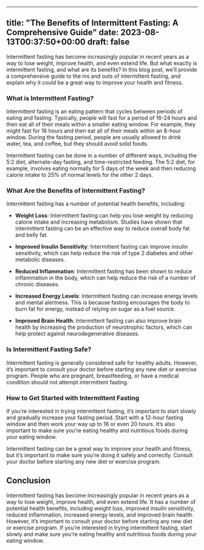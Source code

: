 
---
title: "The Benefits of Intermittent Fasting: A Comprehensive Guide"
date: 2023-08-13T00:37:50+00:00
draft: false
---

Intermittent fasting has become increasingly popular in recent years as a way to lose weight, improve health, and even extend life. But what exactly is intermittent fasting, and what are its benefits? In this blog post, we’ll provide a comprehensive guide to the ins and outs of intermittent fasting, and explain why it could be a great way to improve your health and fitness. 

### What is Intermittent Fasting? 

Intermittent fasting is an eating pattern that cycles between periods of eating and fasting. Typically, people will fast for a period of 16-24 hours and then eat all of their meals within a smaller eating window. For example, they might fast for 16 hours and then eat all of their meals within an 8-hour window. During the fasting period, people are usually allowed to drink water, tea, and coffee, but they should avoid solid foods. 

Intermittent fasting can be done in a number of different ways, including the 5:2 diet, alternate-day fasting, and time-restricted feeding. The 5:2 diet, for example, involves eating normally for 5 days of the week and then reducing calorie intake to 25% of normal levels for the other 2 days. 

### What Are the Benefits of Intermittent Fasting?

Intermittent fasting has a number of potential health benefits, including: 

- **Weight Loss**: Intermittent fasting can help you lose weight by reducing calorie intake and increasing metabolism. Studies have shown that intermittent fasting can be an effective way to reduce overall body fat and belly fat. 

- **Improved Insulin Sensitivity**: Intermittent fasting can improve insulin sensitivity, which can help reduce the risk of type 2 diabetes and other metabolic diseases.

- **Reduced Inflammation**: Intermittent fasting has been shown to reduce inflammation in the body, which can help reduce the risk of a number of chronic diseases. 

- **Increased Energy Levels**: Intermittent fasting can increase energy levels and mental alertness. This is because fasting encourages the body to burn fat for energy, instead of relying on sugar as a fuel source. 

- **Improved Brain Health**: Intermittent fasting can also improve brain health by increasing the production of neurotrophic factors, which can help protect against neurodegenerative diseases. 

### Is Intermittent Fasting Safe?

Intermittent fasting is generally considered safe for healthy adults. However, it’s important to consult your doctor before starting any new diet or exercise program. People who are pregnant, breastfeeding, or have a medical condition should not attempt intermittent fasting. 

### How to Get Started with Intermittent Fasting 

If you’re interested in trying intermittent fasting, it’s important to start slowly and gradually increase your fasting period. Start with a 12-hour fasting window and then work your way up to 16 or even 20 hours. It’s also important to make sure you’re eating healthy and nutritious foods during your eating window. 

Intermittent fasting can be a great way to improve your health and fitness, but it’s important to make sure you’re doing it safely and correctly. Consult your doctor before starting any new diet or exercise program. 

## Conclusion 

Intermittent fasting has become increasingly popular in recent years as a way to lose weight, improve health, and even extend life. It has a number of potential health benefits, including weight loss, improved insulin sensitivity, reduced inflammation, increased energy levels, and improved brain health. However, it’s important to consult your doctor before starting any new diet or exercise program. If you’re interested in trying intermittent fasting, start slowly and make sure you’re eating healthy and nutritious foods during your eating window.